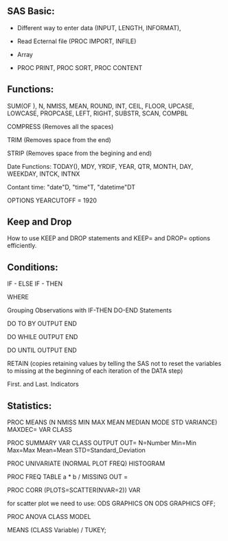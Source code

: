 ## SAS Basic:
- Different way to enter data (INPUT, LENGTH, INFORMAT),

- Read Ecternal file (PROC IMPORT, INFILE)

- Array

- PROC PRINT, PROC SORT, PROC CONTENT

## Functions:
SUM(OF ), N, NMISS, MEAN, ROUND, INT, CEIL, FLOOR, UPCASE, LOWCASE, PROPCASE, LEFT, RIGHT, SUBSTR, SCAN, COMPBL

COMPRESS (Removes all the spaces)

TRIM (Removes space from the end)

STRIP (Removes space from the begining and end)

Date Functions: TODAY(), MDY, YRDIF, YEAR, QTR, MONTH, DAY, WEEKDAY, INTCK, INTNX

Contant time: "date"D, "time"T, "datetime"DT

OPTIONS YEARCUTOFF = 1920

## Keep and Drop
How to use KEEP and DROP statements and KEEP= and DROP= options efficiently.

## Conditions:
IF - ELSE IF - THEN

WHERE

Grouping Observations with IF-THEN DO-END Statements

DO TO BY   OUTPUT END

DO WHILE   OUTPUT END

DO UNTIL   OUTPUT END

RETAIN (copies retaining values by telling the SAS not to reset the variables 
		 to missing at the beginning of each iteration of the DATA step)
		 
First. and Last. Indicators

## Statistics:
PROC MEANS (N NMISS MIN MAX MEAN MEDIAN MODE STD VARIANCE) MAXDEC=
          VAR  CLASS
	  
PROC SUMMARY 
          VAR  CLASS  OUTPUT OUT=
	  N=Number Min=Min Max=Max Mean=Mean STD=Standard_Deviation
		  
PROC UNIVARIATE (NORMAL PLOT FREQ)
          HISTOGRAM
		  
PROC FREQ
          TABLE a * b / MISSING    OUT =
	  
PROC CORR (PLOTS=SCATTER(NVAR=2))
           VAR
	      
for scatter plot we need to use:
	ODS GRAPHICS ON
	ODS GRAPHICS OFF;
	
PROC ANOVA
         CLASS
         MODEL
	 
MEANS (CLASS Variable) / TUKEY;	
